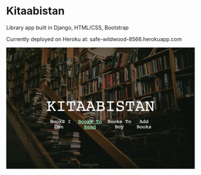# Kitaabistan
Library app built in Django, HTML/CSS, Bootstrap

Currently deployed on Heroku at: safe-wildwood-8566.herokuapp.com

![Screenshot of Kitaabistan App](https://github.com/sanajaved7/kitaabistan/blob/master/kitaabistan2.png?raw=true)
